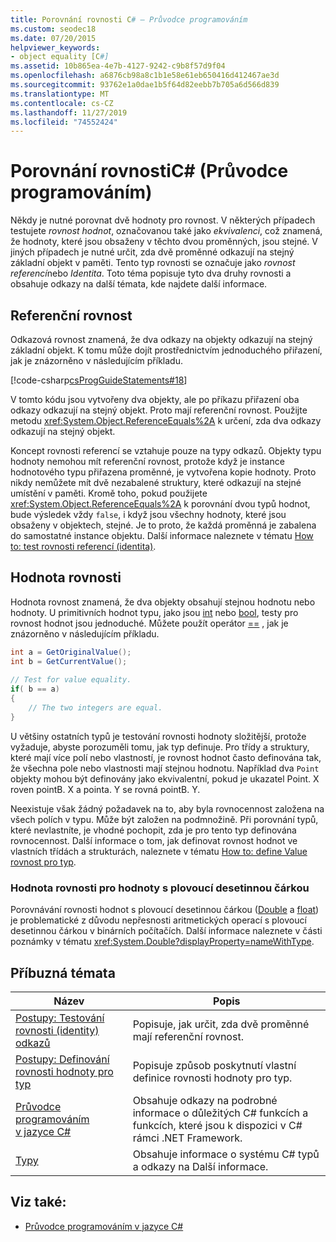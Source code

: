 ```yaml
---
title: Porovnání rovnosti C# – Průvodce programováním
ms.custom: seodec18
ms.date: 07/20/2015
helpviewer_keywords:
- object equality [C#]
ms.assetid: 10b865ea-4e7b-4127-9242-c9b8f57d9f04
ms.openlocfilehash: a6876cb98a8c1b1e58e61eb650416d412467ae3d
ms.sourcegitcommit: 93762e1a0dae1b5f64d82eebb7b705a6d566d839
ms.translationtype: MT
ms.contentlocale: cs-CZ
ms.lasthandoff: 11/27/2019
ms.locfileid: "74552424"
---
```

# <a name="equality-comparisons-c-programming-guide"></a>Porovnání rovnostiC# (Průvodce programováním)

Někdy je nutné porovnat dvě hodnoty pro rovnost. V některých případech testujete *rovnost hodnot*, označovanou také jako *ekvivalenci*, což znamená, že hodnoty, které jsou obsaženy v těchto dvou proměnných, jsou stejné. V jiných případech je nutné určit, zda dvě proměnné odkazují na stejný základní objekt v paměti. Tento typ rovnosti se označuje jako *rovnost referencí*nebo *Identita*. Toto téma popisuje tyto dva druhy rovnosti a obsahuje odkazy na další témata, kde najdete další informace.  
  
## <a name="reference-equality"></a>Referenční rovnost

 Odkazová rovnost znamená, že dva odkazy na objekty odkazují na stejný základní objekt. K tomu může dojít prostřednictvím jednoduchého přiřazení, jak je znázorněno v následujícím příkladu.  
  
 [!code-csharp[csProgGuideStatements#18](~/samples/snippets/csharp/VS_Snippets_VBCSharp/csProgGuideStatements/CS/Statements.cs#18)]  
  
 V tomto kódu jsou vytvořeny dva objekty, ale po příkazu přiřazení oba odkazy odkazují na stejný objekt. Proto mají referenční rovnost. Použijte metodu <xref:System.Object.ReferenceEquals%2A> k určení, zda dva odkazy odkazují na stejný objekt.  
  
 Koncept rovnosti referencí se vztahuje pouze na typy odkazů. Objekty typu hodnoty nemohou mít referenční rovnost, protože když je instance hodnotového typu přiřazena proměnné, je vytvořena kopie hodnoty. Proto nikdy nemůžete mít dvě nezabalené struktury, které odkazují na stejné umístění v paměti. Kromě toho, pokud použijete <xref:System.Object.ReferenceEquals%2A> k porovnání dvou typů hodnot, bude výsledek vždy `false`, i když jsou všechny hodnoty, které jsou obsaženy v objektech, stejné. Je to proto, že každá proměnná je zabalena do samostatné instance objektu. Další informace naleznete v tématu [How to: test rovnosti referencí (identita)](./how-to-test-for-reference-equality-identity.md).  

## <a name="value-equality"></a>Hodnota rovnosti

 Hodnota rovnost znamená, že dva objekty obsahují stejnou hodnotu nebo hodnoty. U primitivních hodnot typu, jako jsou [int](../../language-reference/builtin-types/integral-numeric-types.md) nebo [bool](../../language-reference/builtin-types/bool.md), testy pro rovnost hodnot jsou jednoduché. Můžete použít operátor [==](../../language-reference/operators/equality-operators.md#equality-operator-) , jak je znázorněno v následujícím příkladu.  
  
```csharp  
int a = GetOriginalValue();  
int b = GetCurrentValue();  
  
// Test for value equality.   
if( b == a)   
{  
    // The two integers are equal.  
}  
```  
  
 U většiny ostatních typů je testování rovnosti hodnoty složitější, protože vyžaduje, abyste porozuměli tomu, jak typ definuje. Pro třídy a struktury, které mají více polí nebo vlastností, je rovnost hodnot často definována tak, že všechna pole nebo vlastnosti mají stejnou hodnotu. Například dva `Point` objekty mohou být definovány jako ekvivalentní, pokud je ukazatel Point. X roven pointB. X a pointa. Y se rovná pointB. Y.  
  
 Neexistuje však žádný požadavek na to, aby byla rovnocennost založena na všech polích v typu. Může být založen na podmnožině. Při porovnání typů, které nevlastníte, je vhodné pochopit, zda je pro tento typ definována rovnocennost. Další informace o tom, jak definovat rovnost hodnot ve vlastních třídách a strukturách, naleznete v tématu [How to: define Value rovnost pro typ](./how-to-define-value-equality-for-a-type.md).  
  
### <a name="value-equality-for-floating-point-values"></a>Hodnota rovnosti pro hodnoty s plovoucí desetinnou čárkou

 Porovnávání rovnosti hodnot s plovoucí desetinnou čárkou ([Double](../../language-reference/builtin-types/floating-point-numeric-types.md) a [float](../../language-reference/builtin-types/floating-point-numeric-types.md)) je problematické z důvodu nepřesnosti aritmetických operací s plovoucí desetinnou čárkou v binárních počítačích. Další informace naleznete v části poznámky v tématu <xref:System.Double?displayProperty=nameWithType>.  
  
## <a name="related-topics"></a>Příbuzná témata  
  
|Název|Popis|  
|-----------|-----------------|  
|[Postupy: Testování rovnosti (identity) odkazů](./how-to-test-for-reference-equality-identity.md)|Popisuje, jak určit, zda dvě proměnné mají referenční rovnost.|  
|[Postupy: Definování rovnosti hodnoty pro typ](./how-to-define-value-equality-for-a-type.md)|Popisuje způsob poskytnutí vlastní definice rovnosti hodnoty pro typ.|  
|[Průvodce programováním v jazyce C#](../index.md)|Obsahuje odkazy na podrobné informace o důležitých C# funkcích a funkcích, které jsou k dispozici v C# rámci .NET Framework.|  
|[Typy](../types/index.md)|Obsahuje informace o systému C# typů a odkazy na Další informace.|  
  
## <a name="see-also"></a>Viz také:

- [Průvodce programováním v jazyce C#](../index.md)
